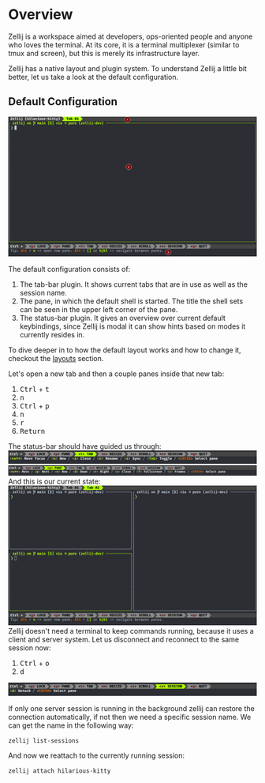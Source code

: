 # Overview

Zellij is a workspace aimed at developers, ops-oriented people and
anyone who loves the terminal.
At its core, it is a terminal multiplexer (similar to tmux and screen),
but this is merely its infrastructure layer.

Zellij has a native layout and plugin system.
To understand Zellij a little bit better, let us take a look at
the default configuration.

## Default Configuration
![Default layout](img/overview-default-legend.png)

The default configuration consists of:
1. The tab-bar plugin. It shows current tabs that are in use as well as the session name.
2. The pane, in which the default shell is started.
The title the shell sets can be seen in the upper left corner of the pane.
3. The status-bar plugin. It gives an overview over current default keybindings,
since Zellij is modal it can show hints based on modes it currently resides in.

To dive deeper in to how the default layout works and how to change it, checkout the [layouts](layouts.md) section.

Let's open a new tab and then a couple panes inside that new tab:
1. <kbd>Ctrl</kbd> + <kbd>t</kbd>
2. <kbd>n</kbd>
3. <kbd>Ctrl</kbd> + <kbd>p</kbd>
4. <kbd>n</kbd>
5. <kbd>r</kbd>
6. <kbd>Return</kbd>

The status-bar should have guided us through:
![Status tab 1](img/overview-status-tab-1.png)
![Status tab 2](img/overview-status-tab-2.png)
And this is our current state:
![Default state 1](img/overview-default-1.png)
Zellij doesn't need a terminal to keep commands running, because it uses a client
and server system. Let us disconnect and reconnect to the same session now:

1. <kbd>Ctrl</kbd> + <kbd>o</kbd>
2. <kbd>d</kbd>

![Status tab 3](img/overview-status-tab-3.png)

If only one server session is running in the background zellij can restore the
connection automatically, if not then we need a specific session name.
We can get the name in the following way:
```
zellij list-sessions
```
And now we reattach to the currently running session:
```
zellij attach hilarious-kitty
```
